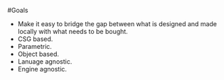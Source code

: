 #Goals
* Make it easy to bridge the gap between what is designed and made locally with what needs to be bought. 
* CSG based.
* Parametric.
* Object based.
* Lanuage agnostic.
* Engine agnostic.
